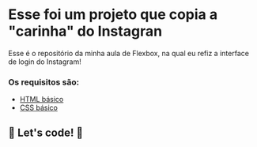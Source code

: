 # Esse foi um projeto que copia a "carinha" do Instagran

Esse é o repositório da minha aula de Flexbox, na qual eu refiz a interface de login do Instagram!

### Os requisitos são:

- [HTML básico](https://www.w3schools.com/html/)
- [CSS básico](https://developer.mozilla.org/pt-BR/docs/Web/CSS)

## 🚀 Let's code! 🚀
